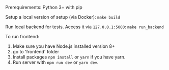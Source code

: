 Prerequirements: Python 3+ with pip

Setup a local version of setup (via Docker):
`make build`

Run local backend for tests. Access it via `127.0.0.1:5000`:
`make run_backend`


To run frontend: 
1. Make sure you have Node.js installed version 8+
2. go to 'frontend' folder
3. Install packages `npm install` or `yarn` if you have yarn.
4. Run server with `npm run dev` or `yarn dev`.
